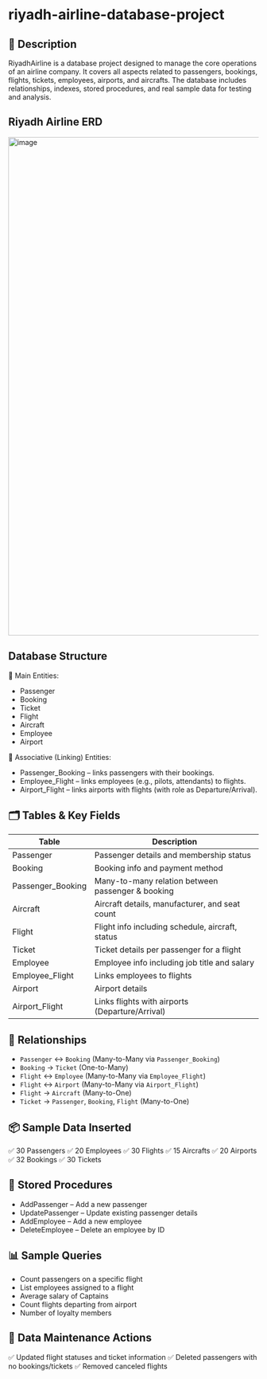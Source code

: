 # riyadh-airline-database-project

## 📝 Description
RiyadhAirline is a database project designed to manage the core operations of an airline company. It covers all aspects related to passengers, bookings, flights, tickets, employees, airports, and aircrafts. The database includes relationships, indexes, stored procedures, and real sample data for testing and analysis.

## Riyadh Airline ERD
<img width="841" height="1001" alt="image" src="https://github.com/user-attachments/assets/bd87a03a-1cb7-432c-8f97-84e0534c2305" />


## Database Structure
🔹 Main Entities:
- Passenger
- Booking
- Ticket
- Flight
- Aircraft
- Employee
- Airport
  
🔹 Associative (Linking) Entities:
- Passenger_Booking – links passengers with their bookings.
- Employee_Flight – links employees (e.g., pilots, attendants) to flights.
- Airport_Flight – links airports with flights (with role as Departure/Arrival).

  
## 🗂️ Tables & Key Fields
| Table              | Description                                      |
|--------------------|--------------------------------------------------|
| Passenger          | Passenger details and membership status          |
| Booking            | Booking info and payment method                  |
| Passenger_Booking  | Many-to-many relation between passenger & booking|
| Aircraft           | Aircraft details, manufacturer, and seat count   |
| Flight             | Flight info including schedule, aircraft, status |
| Ticket             | Ticket details per passenger for a flight        |
| Employee           | Employee info including job title and salary     |
| Employee_Flight    | Links employees to flights                       |
| Airport            | Airport details                                  |
| Airport_Flight     | Links flights with airports (Departure/Arrival)  |



## 🧠 Relationships

- `Passenger` ↔ `Booking` (Many-to-Many via `Passenger_Booking`)
- `Booking` → `Ticket` (One-to-Many)
- `Flight` ↔ `Employee` (Many-to-Many via `Employee_Flight`)
- `Flight` ↔ `Airport` (Many-to-Many via `Airport_Flight`)
- `Flight` → `Aircraft` (Many-to-One)
- `Ticket` → `Passenger`, `Booking`, `Flight` (Many-to-One)



## 📦 Sample Data Inserted
✅ 30 Passengers
✅ 20 Employees
✅ 30 Flights
✅ 15 Aircrafts
✅ 20 Airports
✅ 32 Bookings
✅ 30 Tickets


## 🔄 Stored Procedures
- AddPassenger – Add a new passenger
- UpdatePassenger – Update existing passenger details
- AddEmployee – Add a new employee
- DeleteEmployee – Delete an employee by ID


## 📊 Sample Queries
- Count passengers on a specific flight
- List employees assigned to a flight
- Average salary of Captains
- Count flights departing from airport
- Number of loyalty members

  
## 🧼 Data Maintenance Actions
✅ Updated flight statuses and ticket information
✅ Deleted passengers with no bookings/tickets
✅ Removed canceled flights



